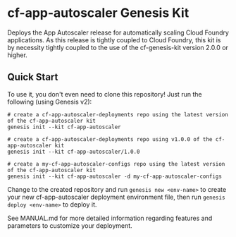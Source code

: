 cf-app-autoscaler Genesis Kit
=================

Deploys the App Autoscaler release for automatically scaling Cloud Foundry
applications.  As this release is tightly coupled to Cloud Foundry, this kit
is by necessity tightly coupled to the use of the cf-genesis-kit version 2.0.0
or higher.

Quick Start
-----------

To use it, you don't even need to clone this repository! Just run
the following (using Genesis v2):

```
# create a cf-app-autoscaler-deployments repo using the latest version of the cf-app-autoscaler kit
genesis init --kit cf-app-autoscaler

# create a cf-app-autoscaler-deployments repo using v1.0.0 of the cf-app-autoscaler kit
genesis init --kit cf-app-autoscaler/1.0.0

# create a my-cf-app-autoscaler-configs repo using the latest version of the cf-app-autoscaler kit
genesis init --kit cf-app-autoscaler -d my-cf-app-autoscaler-configs
```

Change to the created repository and run `genesis new <env-name>` to create
your new cf-app-autoscaler deployment environment file, then run `genesis
deploy <env-name>` to deploy it.

See MANUAL.md for more detailed information regarding features and parameters
to customize your deployment.

